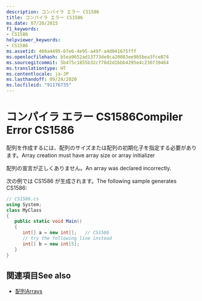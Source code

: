 ```yaml
---
description: コンパイラ エラー CS1586
title: コンパイラ エラー CS1586
ms.date: 07/20/2015
f1_keywords:
- CS1586
helpviewer_keywords:
- CS1586
ms.assetid: 408a4495-6fe6-4e95-a49f-a4d041675fff
ms.openlocfilehash: b5ea9652ad13773de8ca20083ee9b5bea3fce874
ms.sourcegitcommit: 5b475c1855b32cf78d2d1bbb4295e4c236f39464
ms.translationtype: HT
ms.contentlocale: ja-JP
ms.lasthandoff: 09/24/2020
ms.locfileid: "91176735"
---
```

# <a name="compiler-error-cs1586"></a><span data-ttu-id="cf3bf-103">コンパイラ エラー CS1586</span><span class="sxs-lookup"><span data-stu-id="cf3bf-103">Compiler Error CS1586</span></span>

<span data-ttu-id="cf3bf-104">配列を作成するには、配列のサイズまたは配列の初期化子を指定する必要があります。</span><span class="sxs-lookup"><span data-stu-id="cf3bf-104">Array creation must have array size or array initializer</span></span>  
  
 <span data-ttu-id="cf3bf-105">配列の宣言が正しくありません。</span><span class="sxs-lookup"><span data-stu-id="cf3bf-105">An array was declared incorrectly.</span></span>  
  
 <span data-ttu-id="cf3bf-106">次の例では CS1586 が生成されます。</span><span class="sxs-lookup"><span data-stu-id="cf3bf-106">The following sample generates CS1586:</span></span>  
  
```csharp  
// CS1586.cs  
using System;  
class MyClass  
{  
   public static void Main()  
   {  
      int[] a = new int[];   // CS1586  
      // try the following line instead  
      int[] b = new int[5];  
   }  
}  
```  
  
## <a name="see-also"></a><span data-ttu-id="cf3bf-107">関連項目</span><span class="sxs-lookup"><span data-stu-id="cf3bf-107">See also</span></span>

- [<span data-ttu-id="cf3bf-108">配列</span><span class="sxs-lookup"><span data-stu-id="cf3bf-108">Arrays</span></span>](../programming-guide/arrays/index.md)

